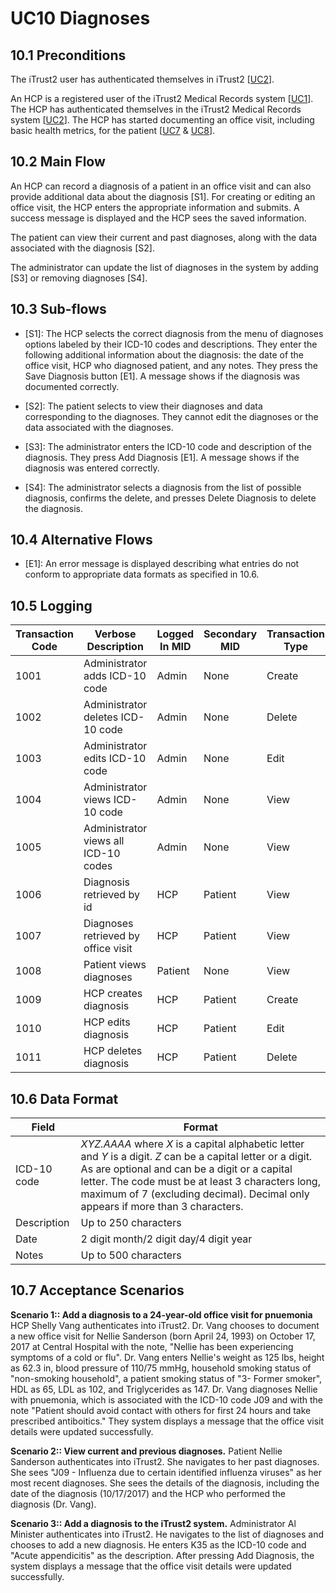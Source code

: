 # UC10 Diagnoses

## 10.1 Preconditions 
The iTrust2 user has authenticated themselves in iTrust2 [[UC2](https://github.ncsu.edu/engr-csc326-staff/iTrust2-v1/wiki/uc2)].

An HCP is a registered user of the iTrust2 Medical Records system [[UC1](https://github.ncsu.edu/engr-csc326-staff/iTrust2-v1/wiki/uc1)]. The HCP has authenticated themselves in the iTrust2 Medical Records system [[UC2](https://github.ncsu.edu/engr-csc326-staff/iTrust2-v1/wiki/uc2)]. The HCP has started documenting an office visit, including basic health metrics, for the patient [[UC7](https://github.ncsu.edu/engr-csc326-staff/iTrust2-v1/wiki/uc7) & [UC8](https://github.ncsu.edu/engr-csc326-staff/iTrust2-v1/wiki/uc8)].

## 10.2 Main Flow
An HCP can record a diagnosis of a patient in an office visit and can also provide additional data about the diagnosis [S1]. For creating or editing an office visit, the HCP enters the appropriate information and submits. A success message is displayed and the HCP sees the saved information.

The patient can view their current and past diagnoses, along with the data associated with the diagnosis [S2].

The administrator can update the list of diagnoses in the system by adding [S3] or removing diagnoses [S4].

## 10.3 Sub-flows
* [S1]: The HCP selects the correct diagnosis from the menu of diagnoses options labeled by their ICD-10 codes and descriptions. They enter the following additional information about the diagnosis: the date of the office visit, HCP who diagnosed patient, and any notes. They press the Save Diagnosis button [E1]. A message shows if the diagnosis was documented correctly.

* [S2]: The patient selects to view their diagnoses and data corresponding to the diagnoses. They cannot edit the diagnoses or the data associated with the diagnoses.

* [S3]: The administrator enters the ICD-10 code and description of the diagnosis. They press Add Diagnosis [E1]. A message shows if the diagnosis was entered correctly.

* [S4]: The administrator selects a diagnosis from the list of possible diagnosis, confirms the delete, and presses Delete Diagnosis to delete the diagnosis.  

## 10.4 Alternative Flows
* [E1]: An error message is displayed describing what entries do not conform to appropriate data formats as specified in 10.6.

## 10.5 Logging
Transaction Code | Verbose Description | Logged In MID | Secondary MID | Transaction Type | Patient Viewable
-----------------|---------------------|---------------|---------------|------------------|------------------
1001             | Administrator adds ICD-10 code| Admin | None         | Create           | No
1002             | Administrator deletes ICD-10 code| Admin | None      | Delete           | No
1003             | Administrator edits ICD-10 code | Admin| None        | Edit             | No
1004             | Administrator views ICD-10 code | Admin| None        | View             | No
1005             | Administrator views all ICD-10 codes | Admin| None        | View             | No
1006             | Diagnosis retrieved by id |HCP|Patient|View|Yes
1007             | Diagnoses retrieved by office visit |HCP|Patient|View|Yes
1008             | Patient views diagnoses | Patient | None| View | Yes
1009             | HCP creates diagnosis   | HCP     | Patient  | Create | Yes
1010             | HCP edits diagnosis   | HCP     | Patient  | Edit | Yes
1011             | HCP deletes diagnosis   | HCP     | Patient  | Delete | Yes

## 10.6 Data Format
Field | Format
------|--------
ICD-10 code | *XYZ.AAAA* where *X* is a capital alphabetic letter and *Y* is a digit. *Z* can be a capital letter or a digit. As are optional and can be a digit or a capital letter. The code must be at least 3 characters long, maximum of 7 (excluding decimal). Decimal only appears if more than 3 characters. 
Description | Up to 250 characters
Date        | 2 digit month/2 digit day/4 digit year
Notes       | Up to 500 characters

## 10.7 Acceptance Scenarios
**Scenario 1:: Add a diagnosis to a 24-year-old office visit for pnuemonia**
HCP Shelly Vang authenticates into iTrust2. Dr. Vang chooses to document a new office visit for Nellie Sanderson (born April 24, 1993) on October 17, 2017 at Central Hospital with the note, "Nellie has been experiencing symptoms of a cold or flu". Dr. Vang enters Nellie's weight as 125 lbs, height as 62.3 in, blood pressure of 110/75 mmHg, household smoking status of "non-smoking household", a patient smoking status of "3- Former smoker", HDL as 65, LDL as 102, and Triglycerides as 147. Dr. Vang diagnoses Nellie with pnuemonia, which is associated with the ICD-10 code J09 and with the note "Patient should avoid contact with others for first 24 hours and take prescribed antiboitics." They system displays a message that the office visit details were updated successfully. 

**Scenario 2:: View current and previous diagnoses.**
Patient Nellie Sanderson authenticates into iTrust2. She navigates to her past diagnoses. She sees "J09 - Influenza due to certain identified influenza viruses" as her most recent diagnoses. She sees the details of the diagnosis, including the date of the diagnosis (10/17/2017) and the HCP who performed the diagnosis (Dr. Vang). 

**Scenario 3:: Add a diagnosis to the iTrust2 system.**
Administrator Al Minister authenticates into iTrust2. He navigates to the list of diagnoses and chooses to add a new diagnosis. He enters K35 as the ICD-10 code and "Acute appendicitis" as the description. After pressing Add Diagnosis, the system displays a message that the office visit details were updated successfully.
